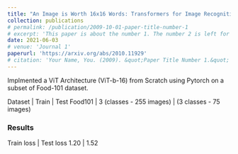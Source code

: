 ```yaml
---
title: "An Image is Worth 16x16 Words: Transformers for Image Recognition at Scale"
collection: publications
# permalink: /publication/2009-10-01-paper-title-number-1
# excerpt: 'This paper is about the number 1. The number 2 is left for future work.'
date: 2021-06-03
# venue: 'Journal 1'
paperurl: 'https://arxiv.org/abs/2010.11929'
# citation: 'Your Name, You. (2009). &quot;Paper Title Number 1.&quot; <i>Journal 1</i>. 1(1).'
---
```


Implmented a ViT Architecture (ViT-b-16) from Scratch using Pytorch on a subset of Food-101 dataset.

Dataset | Train | Test
Food101 | 3 (classes - 255 images) | (3 classes - 75 images) 

### Results

Train loss | Test loss 
1.20       | 1.52 

